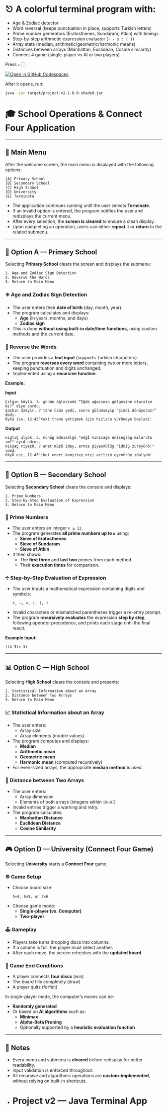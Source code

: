# ⎋ A colorful terminal program with:
- Age & Zodiac detector
- Word reversal (keeps punctuation in place, supports Turkish letters)
- Prime number generators (Eratosthenes, Sundaram, Atkin) with timings
- Step-by-step arithmetic expression evaluator (`+ - x : ( )`)
- Array stats (median, arithmetic/geometric/harmonic means)
- Distances between arrays (Manhattan, Euclidean, Cosine similarity)
- Connect 4 game (single-player vs AI or two players)

Press 👉🏻 

[![Open in GitHub Codespaces](https://github.com/codespaces/badge.svg)](https://codespaces.new/<user>/<repo>?quickstart=1)

After it opens, run:
```bash
java -jar target/project-v2-1.0.0-shaded.jar

```
# 🎓 School Operations & Connect Four Application
---

## 🧭 Main Menu

After the welcome screen, the main menu is displayed with the following options:

```
[A] Primary School
[B] Secondary School
[C] High School
[D] University
[E] Terminate
```

- The application continues running until the user selects **Terminate**.  
- If an invalid option is entered, the program notifies the user and redisplays the current menu.  
- After every selection, the **screen is cleared** to ensure a clean display.  
- Upon completing an operation, users can either **repeat** it or **return** to the related submenu.

---

## 🏫 Option A — Primary School

Selecting **Primary School** clears the screen and displays the submenu:

```
1. Age and Zodiac Sign Detection
2. Reverse the Words
3. Return to Main Menu
```

### ✴️ Age and Zodiac Sign Detection
- The user enters their **date of birth** (day, month, year).  
- The program calculates and displays:
  - **Age** (in years, months, and days)  
  - **Zodiac sign**  
- This is done **without using built-in date/time functions**, using custom methods and the current date.

### 🔄 Reverse the Words
- The user provides a **text input** (supports Turkish characters).  
- The program **reverses every word** containing two or more letters, keeping punctuation and digits unchanged.  
- Implemented using a **recursive function**.

**Example:**

**Input**
```
Çılgın köylü, 3. günün öğlesinde “İğde ağacının gölgesine oturalım mı?” diye sordu.
Şaşkın Üzeyir, 7 tane üzüm yedi, sonra gülümseyip “Şimdi dönüyoruz!” dedi.
Öykü ise, 12:45’teki trene yetişmek için hızlıca yürümeye başladı!
```

**Output**
```
nıglıÇ ülyök, 3. nünüg edniselğö "edğİ nınıcağa eniseglög mılaruto ım?" eyid udros.
nıkşaŞ riyezÜ, 7 enat müzü idey, arnos piyesmülüg "idmiŞ zuroyünö!" ided.
ükyÖ esi, 12:45'iket enert kemşitey niçi acılzıh eyemürüy ıdalşab!
```

---

## 🧮 Option B — Secondary School

Selecting **Secondary School** clears the console and displays:

```
1. Prime Numbers
2. Step-by-Step Evaluation of Expression
3. Return to Main Menu
```

### 🔢 Prime Numbers
- The user enters an integer `n ≥ 12`.  
- The program generates **all prime numbers up to `n`** using:
  - **Sieve of Eratosthenes**
  - **Sieve of Sundaram**
  - **Sieve of Atkin**
- It then shows:
  - The **first three** and **last two** primes from each method.
  - Their **execution times** for comparison.

### ➗ Step-by-Step Evaluation of Expression
- The user inputs a mathematical expression containing digits and symbols:
  ```
  +, −, ×, :, (, )
  ```
- Invalid characters or mismatched parentheses trigger a re-entry prompt.  
- The program **recursively evaluates** the expression **step by step**, following operator precedence, and prints each stage until the final result.

**Example Input:**
```
((4-5)×-3)
```

---

## 📊 Option C — High School

Selecting **High School** clears the console and presents:

```
1. Statistical Information about an Array
2. Distance between Two Arrays
3. Return to Main Menu
```

### 📈 Statistical Information about an Array
- The user enters:
  - Array size
  - Array elements (double values)
- The program computes and displays:
  - **Median**
  - **Arithmetic mean**
  - **Geometric mean**
  - **Harmonic mean** (computed recursively)
- For even-sized arrays, the appropriate **median method** is used.

### 📏 Distance between Two Arrays
- The user enters:
  - Array dimension
  - Elements of both arrays (integers within `[0–9]`)
- Invalid entries trigger a warning and retry.
- The program calculates:
  - **Manhattan Distance**
  - **Euclidean Distance**
  - **Cosine Similarity**

---

## 🎮 Option D — University (Connect Four Game)

Selecting **University** starts a **Connect Four** game.

### ⚙️ Game Setup
- Choose board size:
  ```
  5×4, 6×5, or 7×6
  ```
- Choose game mode:
  - **Single-player (vs. Computer)**
  - **Two-player**

### 🕹️ Gameplay
- Players take turns dropping discs into columns.
- If a column is full, the player must select another.
- After each move, the screen refreshes with the **updated board**.

### 🏁 Game End Conditions
- A player connects **four discs** (win)
- The board fills completely (draw)
- A player quits (forfeit)

In single-player mode, the computer’s moves can be:
- **Randomly generated**
- Or based on **AI algorithms** such as:
  - **Minimax**
  - **Alpha-Beta Pruning**
  - Optionally supported by a **heuristic evaluation function**

---

## 🧹 Notes
- Every menu and submenu is **cleared** before redisplay for better readability.
- Input validation is enforced throughout.
- All recursive and algorithmic operations are **custom-implemented**, without relying on built-in shortcuts.
- # Project v2 — Java Terminal App





